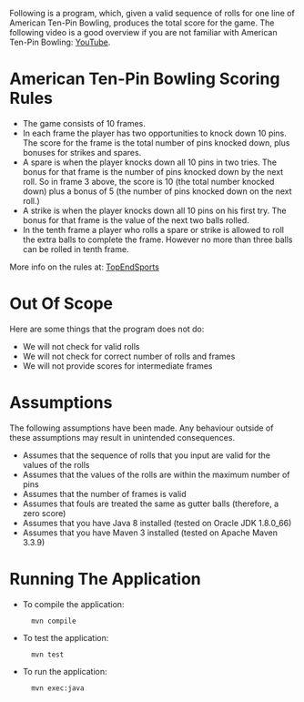 

Following is a program, which, given a valid sequence of rolls for one line of American Ten-Pin Bowling, produces the total score for the game.
The following video is a good overview if you are not familiar with American Ten-Pin Bowling: [YouTube](https://www.youtube.com/watch?v=E2d8PizMe-8).

# American Ten-Pin Bowling Scoring Rules

- The game consists of 10 frames.
- In each frame the player has two opportunities to knock down 10 pins. The score for the frame is the total number of pins knocked down, plus bonuses for strikes and spares.
- A spare is when the player knocks down all 10 pins in two tries. The bonus for that frame is the number of pins knocked down by the next roll. So in frame 3 above, the score is 10 (the total number knocked down) plus a bonus of 5 (the number of pins knocked down on the next roll.)
- A strike is when the player knocks down all 10 pins on his first try. The bonus for that frame is the value of the next two balls rolled.
- In the tenth frame a player who rolls a spare or strike is allowed to roll the extra balls to complete the frame. However no more than three balls can be rolled in tenth frame.

More info on the rules at: [TopEndSports](www.topendsports.com/sport/tenpin/scoring.htm)

# Out Of Scope

Here are some things that the program does not do:

- We will not check for valid rolls
- We will not check for correct number of rolls and frames
- We will not provide scores for intermediate frames

# Assumptions

The following assumptions have been made.  Any behaviour outside of these assumptions may result in unintended consequences.

- Assumes that the sequence of rolls that you input are valid for the values of the rolls
- Assumes that the values of the rolls are within the maximum number of pins
- Assumes that the number of frames is valid
- Assumes that fouls are treated the same as gutter balls (therefore, a zero score)
- Assumes that you have Java 8 installed (tested on Oracle JDK 1.8.0_66)
- Assumes that you have Maven 3 installed (tested on Apache Maven 3.3.9)

# Running The Application

* To compile the application:

        mvn compile

* To test the application:

        mvn test

* To run the application:

        mvn exec:java

